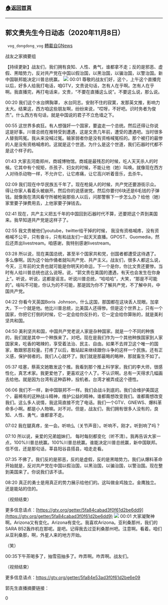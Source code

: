 ###  [:house:返回首頁](https://github.com/ourhimalayas/txt)
---

## 郭文贵先生今日动态（2020年11月8日）
` vog_dongdong_vog` [轉載自GNews](https://gnews.org/zh-hans/540742/)

战友之家摘要组

【持续更新】战友们，我们拥有良知、人性、勇气，谁都拿不走；反的是邪恶、虚假、黑暗势力，反对共产党在中国以假治国，以黑治国，以骗治国，以警治国。新中国联邦能决定川普总统赢。
![]()![](https://gnews-media-offload.s3.amazonaws.com/wp-content/uploads/2020/11/09090550/image-147.png)
00:01 尊敬的战友们好，这个，上午这个直播完以后，好多人给我打电话，咱GTV，文贵说句话，怎有人在乎啊。怎有人在乎啊。我直播完，再打电话来，文贵，“不要在直播这么说”。不要这么说，那么说。

00:20 我们这个水台牌胸罩， 水台同志。安耐不住的寂寞，发那英文推，影响力太大。结果这，西方咱这些朋友啊，纷纷来说，“哎呀，不好吧。识时务者为俊杰”。什么西方有句话，就是中国说的君子不立危墙之下。

00:55 这世界多疯狂。有人想强奸一个国家，要盗走一个总统。然后还得让你说这是好事。川普总统在推特受到遭遇，这是文贵几年前，遭受的遭遇吧。当时很多人替我鸣冤。我从来没喊过冤。输家弱者你是没有资格喊冤枉的。那个被打的最惨的人是没有资格喊疼的。这就是这个世道。为什么是这个世道，我们石器时代都不是这个样子的。

01:43 大家去河南郑州，商城博物馆。商城是最残忍的时候，吃人天天杀人的时候。它其中有个规矩，杀孩子、妇女的时候，不能让他（她）叫唤。就像现在西方人对待杀动物一样，不允许它，让它疼痛，让它高兴听着音乐，去杀牛。

02:09 我们现在中华民族五千年了。现在枪毙人的时候，共产党还要游街示众。得让你家人看着头被崩开。然后你的说感谢党。然后你要付6块还是6毛钱的子弹钱。就像我在清风看守所被枪毙那些人以后，问那警察下一步怎么办？给他（她）家里要子弹费用去，上他家要子弹钱去。

02:41 现在，共产主义把五千年的中国回到石器时代不算，还要把这个弄到美国来。我早知道共产党是这样子了。

02:55 我文贵被他们youtube，twitter给干掉的时候， 我没有资格喊疼，没有资格喊不公平，只有奋斗，只有和战友们一起天天直播。GPOST、Guomedia，然后还弄出livestream。咱感谢，我特别感谢livestream。

03:28 所以说，现在美国总统，甚至半个国家共和党，创国者都遭受这待遇了。多么像啊。因为这个始作俑者就叫共产党、共产主义。战友们，很多人都这么说，今天，三年前的文贵也就可能是你明天的命运，下一个是你，你比文贵还要惨。当时有人给川普总统也这么说呀。说，“郭文贵在美国的遭遇，有天也会发生在你身上”。听说，听说，这都是谣言。听说川普总统，“哈哈哈”，大笑，“那是不可能的”。啥叫不可能，你认为的不可能，那是因为你不了解共产党，不了解中共，中国共产党。

04:22 你看今天英国Boris  Johnson，什么这国，那国都在这块丢人现眼。加拿大，下一个就是他。他比川普总统，比美国人还得惨。但是这个世界上，只有一个国家，你把它打倒的时候，它一定会给你反扑的，它一定会给你算账的，就是美利坚共和国。

04:50 美利坚共和国，中国共产党老说人家是杂种国家。就是一个不同的种族的，我们就是其中一个种族来了。对吧。现在是我们作为一个其他种族国家到人家国家来，吃香的喝辣的，享受着法治、民主、自由。如果不去捍卫这个唯一的国家，敢跟邪恶较量。打疼了以后，敢站起来继续跟你斗争的这样一个民族。还有正义感，保护弱者的。我们人心就坏了。我们就是那最略的略种，那就畜生不如了。

05:37 哇塞，蔡英文她敢发这个推。我看到那个推上科学家，我们的李大师，很感性化，真艺术家。我更爱他了，更喜欢这个人了。不认识啊。总有一天得求几幅画去给他。就是因为台湾有这种孬种，投机者。台湾才被弄成这个德性。

06:06 我们不一样，新中国联邦不一样。我们会战斗到底的。我们会维护美国这个，最稀有的这种战斗精神，维护公益的精神。谁都甭想改变我们。谁都甭想改变我们。这么多人说情，我这简直接不完了电话。我们一个GTV、GNEWS、爆料革命多小啊。都是小人物嘛。对不对。但是，战友们，我们拥有很多人没有的，良知、人性、勇气，谁都拿不走。

07:02 我在腿真疼，坐一会。听响么（关节声音）。听响不，刚才。听到响了吗？

07:10 所以说，亲爱的兄弟姐妹们， 每时每刻都变化（听不清）。我再告诉大家一点，100%川普总统赢。100%川普总统赢。谁能决定川普总统赢，新中国联邦。信不信，还是那句话，莘县阳谷县搭县，咱走走看。

07:35 不佛了。我们反的是邪恶，反的是虚假，反的是黑暗势力。我们从爆料革命开始就是，反对共产党在中国以假治国，以黑治国，以骗治国，以警治国。现在整到美国来了。你说我们该不该。

08:20 真正的勇士是用真正的势力展示给他们的。这叫做金鸡独立。金鹰独立。还是能站的住的。

（视频结束）

更多信息请点：[https://gtv.org/getter/5fa84cabad3f0f61d2be6dd9](https://gtv.org/getter/5fa84cabad3f0f61d2be6dd9)
![]()![](https://gnews-media-offload.s3.amazonaws.com/wp-content/uploads/2020/11/09090307/image-146.png)
00:01 大家凝聚神啊。Arizona又有变化。Arizona有变化。我喜欢Arizona。亚利桑那州，我们的SARA B52轰炸机在那呢。是吧。记得我去过亚利桑那州吧。注意啊。看着。咱们从亚利桑那，啊，外星人来的地方开始。

（笑）

00:35下午茶喝多了，抽雪茄抽多了。咋弄啊。咋弄啊。战友们。

（视频结束）

更多信息请点：https://gtv.org/getter/5fa84e53ad3f0f61d2be6e09

郭先生直播摘要链接：



0
